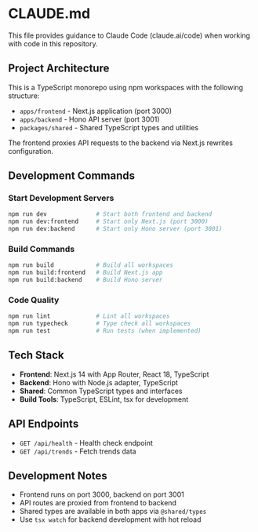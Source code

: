 # CLAUDE.md

This file provides guidance to Claude Code (claude.ai/code) when working with code in this repository.

## Project Architecture

This is a TypeScript monorepo using npm workspaces with the following structure:
- `apps/frontend` - Next.js application (port 3000)
- `apps/backend` - Hono API server (port 3001)
- `packages/shared` - Shared TypeScript types and utilities

The frontend proxies API requests to the backend via Next.js rewrites configuration.

## Development Commands

### Start Development Servers
```bash
npm run dev              # Start both frontend and backend
npm run dev:frontend     # Start only Next.js (port 3000)
npm run dev:backend      # Start only Hono server (port 3001)
```

### Build Commands
```bash
npm run build            # Build all workspaces
npm run build:frontend   # Build Next.js app
npm run build:backend    # Build Hono server
```

### Code Quality
```bash
npm run lint             # Lint all workspaces
npm run typecheck        # Type check all workspaces
npm run test             # Run tests (when implemented)
```

## Tech Stack

- **Frontend**: Next.js 14 with App Router, React 18, TypeScript
- **Backend**: Hono with Node.js adapter, TypeScript
- **Shared**: Common TypeScript types and interfaces
- **Build Tools**: TypeScript, ESLint, tsx for development

## API Endpoints

- `GET /api/health` - Health check endpoint
- `GET /api/trends` - Fetch trends data

## Development Notes

- Frontend runs on port 3000, backend on port 3001
- API routes are proxied from frontend to backend
- Shared types are available in both apps via `@shared/types`
- Use `tsx watch` for backend development with hot reload